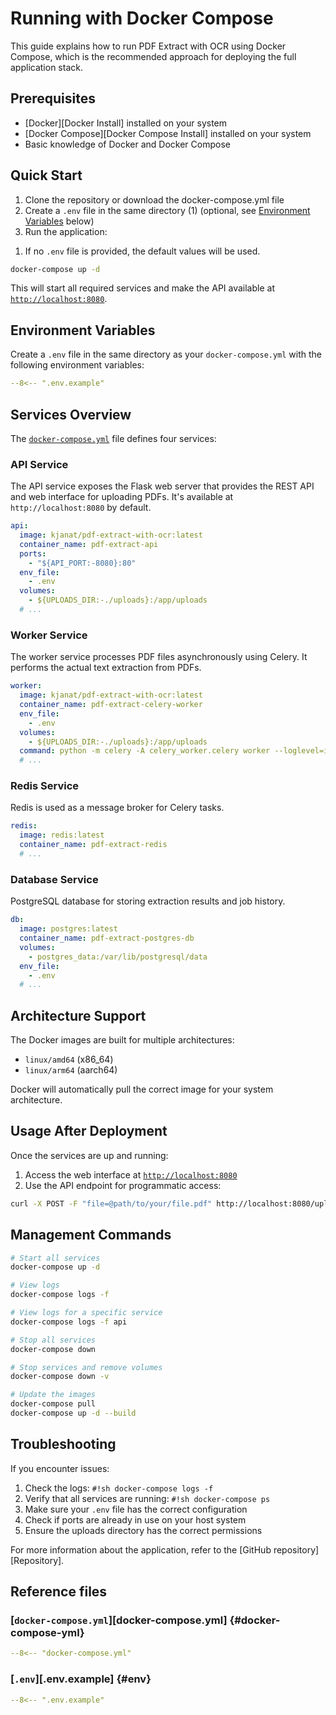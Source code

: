 # Running with Docker Compose

This guide explains how to run PDF Extract with OCR using Docker Compose, which is the recommended approach for deploying the full application stack.

## Prerequisites

- [Docker][Docker Install] installed on your system
- [Docker Compose][Docker Compose Install] installed on your system
- Basic knowledge of Docker and Docker Compose

## Quick Start

<div class="annotate" markdown>

1. Clone the repository or download the docker-compose.yml file
2. Create a `.env` file in the same directory (1) (optional, see [Environment Variables](#environment-variables) below)
3. Run the application:

</div>

1. If no `.env` file is provided, the default values will be used.

```sh
docker-compose up -d
```

This will start all required services and make the API available at [`http://localhost:8080`](http://localhost:8080).

## Environment Variables

Create a `.env` file in the same directory as your `docker-compose.yml` with the following environment variables:

```yaml title=".env"
--8<-- ".env.example"
```

## Services Overview

The [`docker-compose.yml`](#docker-compose-yml) file defines four services:

### API Service

The API service exposes the Flask web server that provides the REST API and web interface for uploading PDFs. It's available at `http://localhost:8080` by default.

```yaml
api:
  image: kjanat/pdf-extract-with-ocr:latest
  container_name: pdf-extract-api
  ports:
    - "${API_PORT:-8080}:80"
  env_file:
    - .env
  volumes:
    - ${UPLOADS_DIR:-./uploads}:/app/uploads
  # ...
```

### Worker Service

The worker service processes PDF files asynchronously using Celery. It performs the actual text extraction from PDFs.

```yaml
worker:
  image: kjanat/pdf-extract-with-ocr:latest
  container_name: pdf-extract-celery-worker
  env_file:
    - .env
  volumes:
    - ${UPLOADS_DIR:-./uploads}:/app/uploads
  command: python -m celery -A celery_worker.celery worker --loglevel=info
  # ...
```

### Redis Service

Redis is used as a message broker for Celery tasks.

```yaml
redis:
  image: redis:latest
  container_name: pdf-extract-redis
  # ...
```

### Database Service

PostgreSQL database for storing extraction results and job history.

```yaml
db:
  image: postgres:latest
  container_name: pdf-extract-postgres-db
  volumes:
    - postgres_data:/var/lib/postgresql/data
  env_file:
    - .env
  # ...
```

## Architecture Support

The Docker images are built for multiple architectures:

- `linux/amd64` (x86_64)
- `linux/arm64` (aarch64)
<!-- - `linux/arm/v7` (armv7) -->

Docker will automatically pull the correct image for your system architecture.

## Usage After Deployment

Once the services are up and running:

1. Access the web interface at [`http://localhost:8080`](http://localhost:8080)
2. Use the API endpoint for programmatic access:

```sh
curl -X POST -F "file=@path/to/your/file.pdf" http://localhost:8080/upload
```

## Management Commands

```sh
# Start all services
docker-compose up -d

# View logs
docker-compose logs -f

# View logs for a specific service
docker-compose logs -f api

# Stop all services
docker-compose down

# Stop services and remove volumes
docker-compose down -v

# Update the images
docker-compose pull
docker-compose up -d --build
```

## Troubleshooting

If you encounter issues:

1. Check the logs: `#!sh docker-compose logs -f`
2. Verify that all services are running: `#!sh docker-compose ps`
3. Make sure your `.env` file has the correct configuration
4. Check if ports are already in use on your host system
5. Ensure the uploads directory has the correct permissions

For more information about the application, refer to the [GitHub repository][Repository].

## Reference files

### [`docker-compose.yml`][docker-compose.yml] {#docker-compose-yml}

``` yaml title="docker-compose.yml"
--8<-- "docker-compose.yml"
```

### [`.env`][.env.example] {#env}

``` yaml title=".env.example"
--8<-- ".env.example"
```
